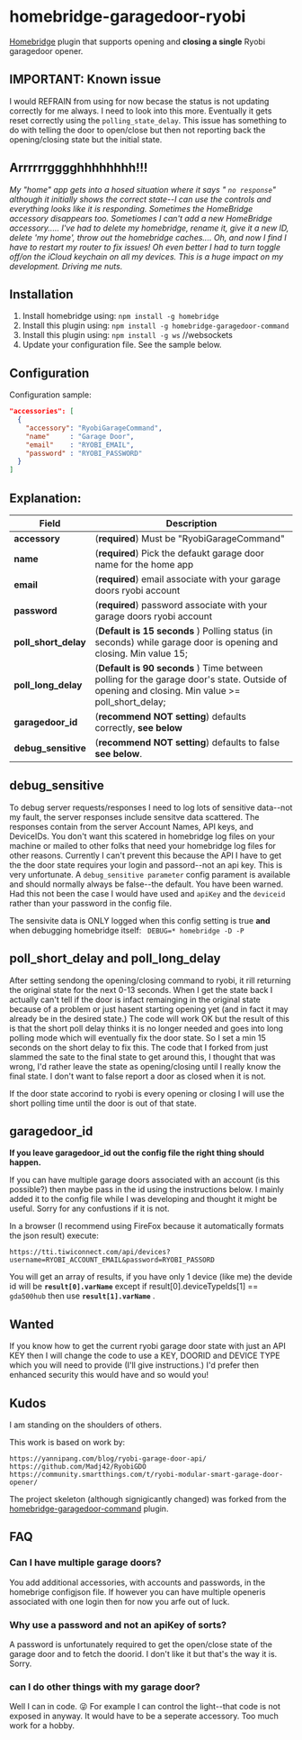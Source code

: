 # homebridge-garagedoor-ryobi

[Homebridge](https://github.com/nfarina/homebridge) plugin that supports opening and **closing a single** Ryobi garagedoor opener.

## IMPORTANT: Known issue

I would REFRAIN from using for now becase the status is not updating correctly for me always. I need to look into this more. Eventually it gets reset correctly using the `polling_state_delay`. This issue has something to do with telling the door to open/close but then not reporting back the opening/closing state but the initial state. 

## Arrrrrrgggghhhhhhhh!!! 

*My "home" app gets into a hosed situation where it says  " `no response`" although it initially shows the correct state--I can use the controls and everything looks like it is responding. Sometimes the HomeBridge accessory disappears too. Sometiomes I can't add a new HomeBridge accessory.....   I've had to delete my homebridge, rename it, give it a new ID, delete 'my home',  throw out the homebridge caches.... Oh, and now I find I have to restart my router to fix issues! Oh even better I had to turn toggle off/on the iCloud keychain on all my devices. This is a huge impact on my development. Driving me nuts.*

## Installation

1. Install homebridge using: `npm install -g homebridge`
2. Install this plugin using: `npm install -g homebridge-garagedoor-command`
3. Install this plugin using: `npm install -g ws` //websockets
4. Update your configuration file. See the sample below.

## Configuration

Configuration sample:

```json
"accessories": [
  {
    "accessory": "RyobiGarageCommand",
    "name"     : "Garage Door",
    "email"    : "RYOBI_EMAIL",
    "password" : "RYOBI_PASSWORD"
  }
]

```
## Explanation:

Field                   | Description
------------------------|------------
**accessory**                  | (**required**) Must be "RyobiGarageCommand" 
**name**                          | (**required**) Pick the defaukt garage door name for the home app
**email** 			   | (**required**) email associate with your garage doors ryobi account 
**password**	                  | (**required**) password associate with your garage doors ryobi account 
**poll_short_delay**         | (**Default is 15 seconds** ) Polling status (in seconds) while garage door is opening and closing. Min value 15;  
**poll_long_delay**          | (**Default is 90 seconds** ) Time between polling for the garage door's state.  Outside of opening and closing. Min value >= poll_short_delay;
**garagedoor_id**        |  (**recommend NOT setting**) defaults correctly, **see below**
**debug_sensitive**    |  (**recommend NOT setting**) defaults to  false **see below**.

## debug_sensitive

To debug server requests/responses I need to log lots of sensitive data--not my fault, the server responses include sensitve data scattered. The responses contain from the server Account Names, API keys, and DeviceIDs. You don't want this scatered in homebridge log files on your machine or mailed to other folks that need your homebridge log files for other reasons. Currently I can't prevent this because the API I have to get the the door state requires your login and passord--not an api key. This is very unfortunate. A  `debug_sensitive parameter`  config parament is available and should normally always be false--the default. You have been warned. Had this not been the case I would have used and `apiKey` and the `deviceid` rather than your password in the config file.

The sensivite data is ONLY logged when this config setting is true **and** when debugging homebridge itself: ` DEBUG=* homebridge -D -P`

## poll_short_delay and poll_long_delay
After setting sendong the opening/closing command to ryobi, it rill returning the original state for the next 0-13 seconds. When I get the state back I actually can't tell if the door is infact remainging in the original state because of a problem or just hasent starting opening yet (and in fact it may already be in the desired state.)  The code will work OK but the result of this is that the short poll delay thinks it is no longer needed and goes into long polling mode which will eventually fix the door state. So I set a min 15 seconds on the short delay to fix this. The code that I forked from just slammed the sate to the final state to get around this, I thought that was wrong, I'd rather leave the state as opening/closing until I really know the final state. I don't want to false report a door as closed when it is not.

If the door state accorind to ryobi is every opening or closing I will use the short polling time until the door is out of that state.

## garagedoor_id

**If you leave **garagedoor_id** out the config file the right thing should happen.**

If you can have multiple garage doors associated with an account (is this possible?) then maybe pass in the id using the instructions below. I mainly added it to the config file while I was developing and thought it might be useful. Sorry for any confustions if it is not. 

In a browser (I recommend using FireFox because it automatically formats the json result) execute:

`https://tti.tiwiconnect.com/api/devices?username=RYOBI_ACCOUNT_EMAIL&password=RYOBI_PASSORD`

You will get an array of results, if you have only 1 device (like me) the devide id will be **`result[0].varName`** except if result[0].deviceTypeIds[1] == `gda500hub` then use **`result[1].varName`** .


## Wanted

If you know how to get the current ryobi garage door state with just an API KEY  then I will change the code to use a KEY, DOORID and DEVICE TYPE which you will need to provide (I'll give instructions.) I'd prefer then enhanced security this would have and so would you!

## Kudos

I am standing on the shoulders of others.

This work is based on work by:

	https://yannipang.com/blog/ryobi-garage-door-api/
	https://github.com/Madj42/RyobiGDO
	https://community.smartthings.com/t/ryobi-modular-smart-garage-door-opener/
	
The project skeleton (although signigicantly changed) was forked from the [homebridge-garagedoor-command](https://github.com/apexad/homebridge-garagedoor-command) plugin.

## FAQ

### Can I have multiple garage doors?
You add additional accessories, with accounts and passwords, in the homebrige configjson file. 
If however you can have multiple openeris associated with one login then for now you arfe out of luck.

### Why use a password and not an apiKey of sorts?
A password is unfortunately required to get the open/close state of the garage door and to fetch the doorid. I don't like it but that's the way it is. Sorry.

### can I do other things with my garage door?
Well I can in code. 😜 For example I can control the light--that code is not exposed in anyway. It would have to be a seperate accessory. Too much work for a hobby.

